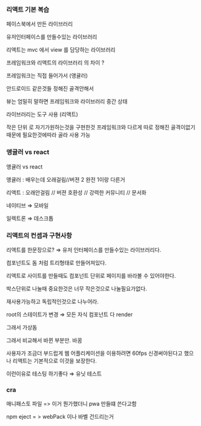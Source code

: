 ### 리액트 기본 복습

페이스북에서 만든 라이브러리

유저인터페이스를 만들수있는 라이브러리

리액트는 mvc 에서 view 를 담당하는 라이브러리

프레임워크와 리액트의 라이브러리 의 차이 ?

프레임워크는 직접 들어가서 (앵귤러)

안드로이드 같은것들 정해진 골격안해서

뷰는 엄밀히 말하면 프레임워크와 라이브러리 중간 상태

라이브러리는 도구 사용 (리액트)

작은 단위 로 자기가원하는것을 구현한것 프레임워크와 다르게 따로 정해진 골격이없기때문에 필요한것에따라 골라 사용 가능

### 앵귤러 vs react

앵귤러 vs react

앵귤러 : 배우는데 오래걸림//버젼 2 완전 1이랑 다른거

리액트 : 오래안걸림 // 버젼 호환성 // 강력한 커뮤니티 // 문서화

네이티브 ⇒ 모바일

일렉트론 ⇒ 데스크톱

### 리액트의 컨셉과 구현사항

리액트를 한문장으로? ⇒ 유저 인터페이스를 만들수있는 라이브러리다.

컴포넌트도 돔 처럼 트리형태로 만들어져있다.

리액트로 사이트를 만들때도 컴포넌트 단위로 페이지를 바라볼 수 있어야한다.

박스단위로 나눌때 중요한것은 너무 작은것으로 나눌필요가없다.

재사용가능하고 독립적인것으로 나누어라.

root의 스테이트가 변경 ⇒ 모든 자식 컴포넌트 다 render

그래서 가상돔

그래서 비교해서 바뀐 부분만. 바꿈

사용자가 조금더 부드럽게 웹 어플리케이션을 이용하려면 60fps 신경써야된다고 했으나 리액트는 기본적으로 이것을 보장한다.

이런이유로 테스팅 하기좋다 ⇒ 유닛 테스트

### cra

매니패스토 파일 => 이거 뭔가했더니 pwa 만들떄 쓴다고함

npm eject = > webPack 이나 바벨 건드리는거

